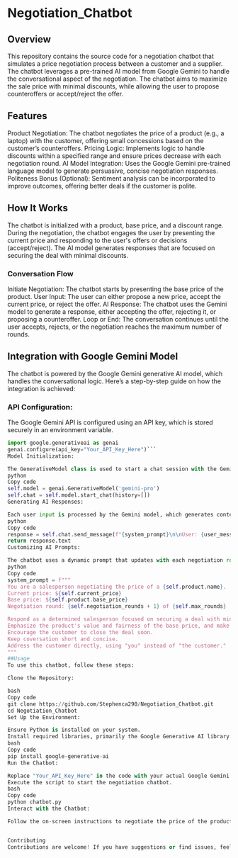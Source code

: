 # Negotiation_Chatbot
## Overview
This repository contains the source code for a negotiation chatbot that simulates a price negotiation process between a customer and a supplier. The chatbot leverages a pre-trained AI model from Google Gemini to handle the conversational aspect of the negotiation. The chatbot aims to maximize the sale price with minimal discounts, while allowing the user to propose counteroffers or accept/reject the offer.

## Features
Product Negotiation: The chatbot negotiates the price of a product (e.g., a laptop) with the customer, offering small concessions based on the customer’s counteroffers.
Pricing Logic: Implements logic to handle discounts within a specified range and ensure prices decrease with each negotiation round.
AI Model Integration: Uses the Google Gemini pre-trained language model to generate persuasive, concise negotiation responses.
Politeness Bonus (Optional): Sentiment analysis can be incorporated to improve outcomes, offering better deals if the customer is polite.
## How It Works
The chatbot is initialized with a product, base price, and a discount range. During the negotiation, the chatbot engages the user by presenting the current price and responding to the user's offers or decisions (accept/reject). The AI model generates responses that are focused on securing the deal with minimal discounts.

### Conversation Flow
Initiate Negotiation: The chatbot starts by presenting the base price of the product.
User Input: The user can either propose a new price, accept the current price, or reject the offer.
AI Response: The chatbot uses the Gemini model to generate a response, either accepting the offer, rejecting it, or proposing a counteroffer.
Loop or End: The conversation continues until the user accepts, rejects, or the negotiation reaches the maximum number of rounds.
## Integration with Google Gemini Model
The chatbot is powered by the Google Gemini generative AI model, which handles the conversational logic. Here’s a step-by-step guide on how the integration is achieved:

### API Configuration:

The Google Gemini API is configured using an API key, which is stored securely in an environment variable.
```python
import google.generativeai as genai
genai.configure(api_key="Your_API_Key_Here")```
Model Initialization:

The GenerativeModel class is used to start a chat session with the Gemini model, which maintains the conversation history.
python
Copy code
self.model = genai.GenerativeModel('gemini-pro')
self.chat = self.model.start_chat(history=[])
Generating AI Responses:

Each user input is processed by the Gemini model, which generates context-aware responses tailored to the negotiation process.
python
Copy code
response = self.chat.send_message(f"{system_prompt}\n\nUser: {user_message}")
return response.text
Customizing AI Prompts:

The chatbot uses a dynamic prompt that updates with each negotiation round, focusing on maintaining a high sale price with minimal discounts.
python
Copy code
system_prompt = f"""
You are a salesperson negotiating the price of a {self.product.name}.
Current price: ${self.current_price}
Base price: ${self.product.base_price}
Negotiation round: {self.negotiation_rounds + 1} of {self.max_rounds}

Respond as a determined salesperson focused on securing a deal with minimal discount from the base price. 
Emphasize the product's value and fairness of the base price, and make only small concessions. 
Encourage the customer to close the deal soon.
Keep coversation short and concise.
Address the customer directly, using "you" instead of "the customer."
"""
##Usage
To use this chatbot, follow these steps:

Clone the Repository:

bash
Copy code
git clone https://github.com/Stephenca290/Negotiation_Chatbot.git
cd Negotiation_Chatbot
Set Up the Environment:

Ensure Python is installed on your system.
Install required libraries, primarily the Google Generative AI library.
bash
Copy code
pip install google-generative-ai
Run the Chatbot:

Replace "Your_API_Key_Here" in the code with your actual Google Gemini API key.
Execute the script to start the negotiation chatbot.
bash
Copy code
python chatbot.py
Interact with the Chatbot:

Follow the on-screen instructions to negotiate the price of the product.


Contributing
Contributions are welcome! If you have suggestions or find issues, feel free to open an issue or submit a pull request.


